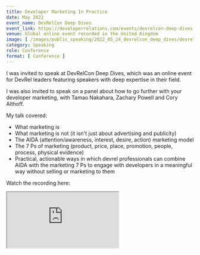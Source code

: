 ```yaml
---
title: Developer Marketing In Practice
date: May 2022
event_name: DevRelCon Deep Dives
event_link: https://developerrelations.com/events/devrelcon-deep-dives
venue: Global online event recorded in the United Kingdom
image: [ /images/public_speaking/2022_05_24_devrelcon_deep_dives/devrelcon_deep_dives_speaker_card.jpeg ]
category: Speaking
role: Conference
format: [ Conference ]
---
```


I was invited to speak at DevRelCon Deep Dives, which was an online event for DevRel leaders featuring speakers with deep expertise in their field.





I was also invited to speak on a panel about how to go further with your developer marketing, with Tamao Nakahara, Zachary Powell and Cory Althoff.

My talk covered:

* What marketing is
* What marketing is not (it isn't just about advertising and publicity)
* The AIDA (attention/awareness, interest, desire, action) marketing model
* The 7 Ps of marketing (product, price, place, promotion, people, process, physical evidence)
* Practical, actionable ways in which devrel professionals can combine AIDA with the marketing 7 Ps to engage with developers in a meaningful way without selling or marketing to them

Watch the recording here:

<div class="embed-responsive embed-responsive-16by9">
  <iframe class="embed-responsive-item" src="https://www.youtube.com/embed/Qp3V4eHpV6Y" allowfullscreen></iframe>
</div><br/>

